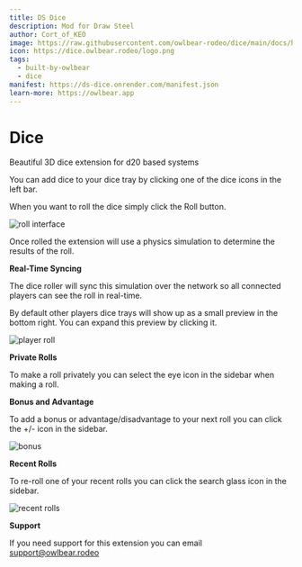 ```yaml
---
title: DS Dice
description: Mod for Draw Steel
author: Cort_of_KEO
image: https://raw.githubusercontent.com/owlbear-rodeo/dice/main/docs/header.jpg
icon: https://dice.owlbear.rodeo/logo.png
tags:
  - built-by-owlbear
  - dice
manifest: https://ds-dice.onrender.com/manifest.json
learn-more: https://owlbear.app
---
```


# Dice

Beautiful 3D dice extension for d20 based systems

You can add dice to your dice tray by clicking one of the dice icons in the left bar.

When you want to roll the dice simply click the Roll button.

![roll interface](https://raw.githubusercontent.com/owlbear-rodeo/dice/main/docs/rolls.jpg)

Once rolled the extension will use a physics simulation to determine the results of the roll.

**Real-Time Syncing**

The dice roller will sync this simulation over the network so all connected players can see the roll in real-time.

By default other players dice trays will show up as a small preview in the bottom right. You can expand this preview by clicking it.

![player roll](https://raw.githubusercontent.com/owlbear-rodeo/dice/main/docs/player.jpg)

**Private Rolls**

To make a roll privately you can select the eye icon in the sidebar when making a roll.

**Bonus and Advantage**

To add a bonus or advantage/disadvantage to your next roll you can click the +/- icon in the sidebar.

![bonus](https://raw.githubusercontent.com/owlbear-rodeo/dice/main/docs/bonus.jpg)

**Recent Rolls**

To re-roll one of your recent rolls you can click the search glass icon in the sidebar.

![recent rolls](https://raw.githubusercontent.com/owlbear-rodeo/dice/main/docs/recent.jpg)

**Support**

If you need support for this extension you can email <support@owlbear.rodeo>
